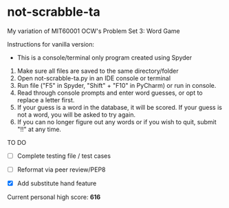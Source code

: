 # not-scrabble-ta
My variation of MIT60001 OCW's Problem Set 3: Word Game

Instructions for vanilla version:

- This is a console/terminal only program created using Spyder
1. Make sure all files are saved to the same directory/folder
2. Open not-scrabble-ta.py in an IDE console or terminal
3. Run file ("F5" in Spyder, "Shift" + "F10" in PyCharm) or run in console.
4. Read through console prompts and enter word guesses, or opt to replace a letter first.
5. If your guess is a word in the database, it will be scored. If your guess is not a word, you will be asked to try again.
6. If you can no longer figure out any words or if you wish to quit, submit "!!" at any time.

TO DO

- [ ] Complete testing file / test cases
- [ ] Reformat via peer review/PEP8
- [X] Add substitute hand feature



Current personal high score: <b>616</b>
